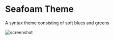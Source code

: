 # Seafoam Theme

A syntax theme consisting of soft blues and greens

![screenshot](https://github.com/Kelvinrr/seafoam-syntax/raw/snapshot.png)
